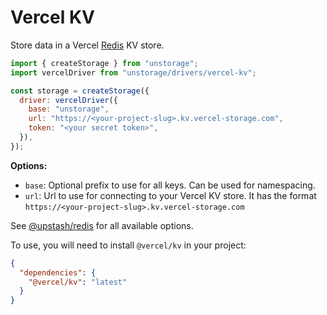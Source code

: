 # Vercel KV

Store data in a Vercel [Redis](https://redis.com/) KV store.

```js
import { createStorage } from "unstorage";
import vercelDriver from "unstorage/drivers/vercel-kv";

const storage = createStorage({
  driver: vercelDriver({
    base: "unstorage",
    url: "https://<your-project-slug>.kv.vercel-storage.com",
    token: "<your secret token>",
  }),
});
```

**Options:**

- `base`: Optional prefix to use for all keys. Can be used for namespacing.
- `url`: Url to use for connecting to your Vercel KV store. It has the format `https://<your-project-slug>.kv.vercel-storage.com`

See [@upstash/redis](https://docs.upstash.com/redis/sdks/javascriptsdk/advanced) for all available options.

To use, you will need to install `@vercel/kv` in your project:

```json
{
  "dependencies": {
    "@vercel/kv": "latest"
  }
}
```